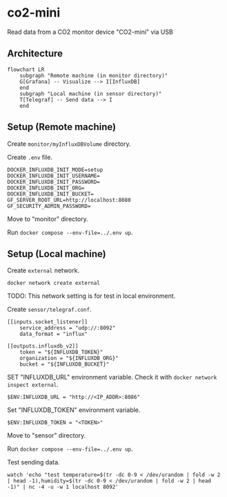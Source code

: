 # co2-mini
Read data from a CO2 monitor device "CO2-mini" via USB

## Architecture

```mermaid
flowchart LR
    subgraph "Remote machine (in monitor directory)"
    G[Grafana] -- Visualize --> I[InfluxDB]
    end
    subgraph "Local machine (in sensor directory)"
    T[Telegraf] -- Send data --> I
    end
```

## Setup (Remote machine)
Create `monitor/myInfluxDBVolume` directory.

Create `.env` file.
```
DOCKER_INFLUXDB_INIT_MODE=setup
DOCKER_INFLUXDB_INIT_USERNAME=
DOCKER_INFLUXDB_INIT_PASSWORD=
DOCKER_INFLUXDB_INIT_ORG=
DOCKER_INFLUXDB_INIT_BUCKET=
GF_SERVER_ROOT_URL=http://localhost:8080
GF_SECURITY_ADMIN_PASSWORD=
```

Move to "monitor" directory.

Run `docker compose --env-file=../.env up`.

## Setup (Local machine)
Create `external` network.
```
docker network create external
```
TODO: This network setting is for test in local environment.

Create `sensor/telegraf.conf`.
```
[[inputs.socket_listener]]
    service_address = "udp://:8092"
    data_format = "influx"

[[outputs.influxdb_v2]]
    token = "${INFLUXDB_TOKEN}"
    organization = "${INFLUXDB_ORG}"
    bucket = "${INFLUXDB_BUCKET}"
```

SET "INFLUXDB_URL" environment variable. Check it with `docker network inspect external`.
```
$ENV:INFLUXDB_URL = "http://<IP_ADDR>:8086"  
```

Set "INFLUXDB_TOKEN" environment variable.
```
$ENV:INFLUXDB_TOKEN = "<TOKEN>"  
```

Move to "sensor" directory.

Run `docker compose --env-file=../.env up`.

Test sending data.
```
watch 'echo "test temperature=$(tr -dc 0-9 < /dev/urandom | fold -w 2 | head -1),humidity=$(tr -dc 0-9 < /dev/urandom | fold -w 2 | head -1)" | nc -4 -u -w 1 localhost 8092'
```

